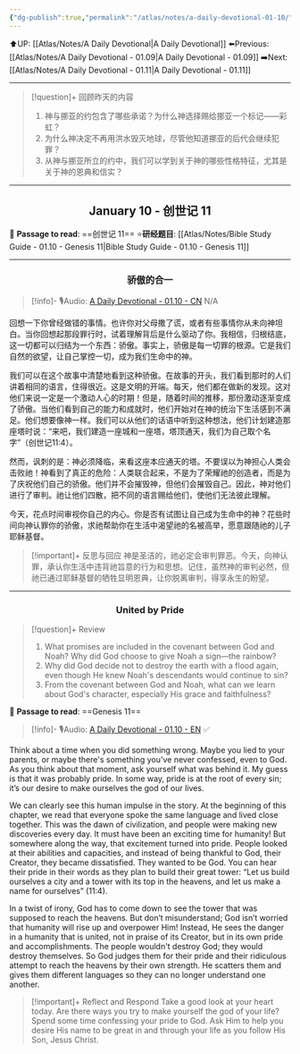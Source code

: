 ```yaml
---
{"dg-publish":true,"permalink":"/atlas/notes/a-daily-devotional-01-10/"}
---
```


⬆️UP: [[Atlas/Notes/A Daily Devotional\|A Daily Devotional]]
⬅️Previous: [[Atlas/Notes/A Daily Devotional - 01.09\|A Daily Devotional - 01.09]]
➡️Next: [[Atlas/Notes/A Daily Devotional - 01.11\|A Daily Devotional - 01.11]]

---

> [!question]+ 回顾昨天的内容
>1. 神与挪亚的约包含了哪些承诺？为什么神选择赐给挪亚一个标记——彩虹？
>2. 为什么神决定不再用洪水毁灭地球，尽管他知道挪亚的后代会继续犯罪？
>3. 从神与挪亚所立的约中，我们可以学到关于神的哪些性格特征，尤其是关于神的恩典和信实？

---
## <center>January 10 - 创世记 11</center>

📖 **Passage to read**: ==创世记 11==
⭐**研经题目**: [[Atlas/Notes/Bible Study Guide - 01.10 - Genesis 11\|Bible Study Guide - 01.10 - Genesis 11]]

---
### <center>骄傲的合一</center>

> [!info]- 🎙️Audio: [A Daily Devotional - 01.10 - CN]() N/A

回想一下你曾经做错的事情。也许你对父母撒了谎，或者有些事情你从未向神坦白。当你回想起那段罪行时，试着理解背后是什么驱动了你。我相信，归根结底，这一切都可以归结为一个东西：骄傲。事实上，骄傲是每一切罪的根源。它是我们自然的欲望，让自己掌控一切，成为我们生命中的神。

我们可以在这个故事中清楚地看到这种骄傲。在故事的开头，我们看到那时的人们讲着相同的语言，住得很近。这是文明的开端。每天，他们都在做新的发现。这对他们来说一定是一个激动人心的时期！但是，随着时间的推移，那份激动逐渐变成了骄傲。当他们看到自己的能力和成就时，他们开始对在神的统治下生活感到不满足。他们想要像神一样。我们可以从他们的话语中听到这种想法，他们计划建造那座塔时说：“来吧，我们建造一座城和一座塔，塔顶通天，我们为自己取个名字”（创世记11:4）。

然而，讽刺的是：神必须降临，来看这座本应通天的塔。不要误以为神担心人类会击败祂！神看到了真正的危险：人类联合起来，不是为了荣耀祂的创造者，而是为了庆祝他们自己的骄傲。他们并不会摧毁神，但他们会摧毁自己。因此，神对他们进行了审判。祂让他们四散，把不同的语言赐给他们，使他们无法彼此理解。

今天，花点时间审视你自己的内心。你是否有试图让自己成为生命中的神？花些时间向神认罪你的骄傲，求祂帮助你在生活中渴望祂的名被高举，愿意跟随祂的儿子耶稣基督。


> [!important]+ 反思与回应
> 神是圣洁的，祂必定会审判罪恶。今天，向神认罪，承认你生活中违背祂旨意的行为和思想。记住，虽然神的审判必然，但祂已通过耶稣基督的牺牲显明恩典，让你脱离审判，得享永生的盼望。

---
### <center>United by Pride</center>

> [!question]+ Review
>1. What promises are included in the covenant between God and Noah? Why did God choose to give Noah a sign—the rainbow?
 >2. Why did God decide not to destroy the earth with a flood again, even though He knew Noah's descendants would continue to sin?
>3. From the covenant between God and Noah, what can we learn about God's character, especially His grace and faithfulness?

📖 **Passage to read**: ==Genesis 11==

> [!info]- 🎙️Audio: [A Daily Devotional - 01.10 - EN](https://drive.google.com/file/d/1EX9Vnl_Zwg8R8GSgNlaoAQAfvfTTijhj/view?usp=drive_link) ✅


Think about a time when you did something wrong. Maybe you lied to your parents, or maybe there's something you've never confessed, even to God. As you think about that moment, ask yourself what was behind it. My guess is that it was probably pride. In some way, pride is at the root of every sin; it’s our desire to make ourselves the god of our lives.

We can clearly see this human impulse in the story. At the beginning of this chapter, we read that everyone spoke the same language and lived close together. This was the dawn of civilization, and people were making new discoveries every day. It must have been an exciting time for humanity! But somewhere along the way, that excitement turned into pride. People looked at their abilities and capacities, and instead of being thankful to God, their Creator, they became dissatisfied. They wanted to be God. You can hear their pride in their words as they plan to build their great tower: “Let us build ourselves a city and a tower with its top in the heavens, and let us make a name for ourselves” (11:4).

In a twist of irony, God has to come down to see the tower that was supposed to reach the heavens. But don’t misunderstand; God isn’t worried that humanity will rise up and overpower Him! Instead, He sees the danger in a humanity that is united, not in praise of its Creator, but in its own pride and accomplishments. The people wouldn't destroy God; they would destroy themselves. So God judges them for their pride and their ridiculous attempt to reach the heavens by their own strength. He scatters them and gives them different languages so they can no longer understand one another.

> [!important]+ Reflect and Respond
> Take a good look at your heart today. Are there ways you try to make yourself the god of your life? Spend some time confessing your pride to God. Ask Him to help you desire His name to be great in and through your life as you follow His Son, Jesus Christ.
